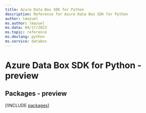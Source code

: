 ```yaml
---
title: Azure Data Box SDK for Python
description: Reference for Azure Data Box SDK for Python
author: lmazuel
ms.author: lmazuel
ms.data: 04/17/2023
ms.topic: reference
ms.devlang: python
ms.service: databox
---
```

# Azure Data Box SDK for Python - preview
## Packages - preview
[!INCLUDE [packages](data-box-index.md)]